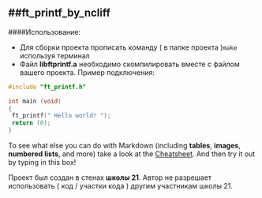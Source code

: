 ##ft_printf_by_ncliff
------------
####Использование:
- Для сборки проекта прописать команду ( в папке проекта )`make` используя терминал
- Файл **libftprintf.a** необходимо скомпилировать вместе с файлом вашего проекта.
Пример подключения:
```C
#include "ft_printf.h"

int main (void)
{
 ft_printf(" Hello world! ");
 return (0);
}
```
To see what else you can do with Markdown (including **tables**, **images**, **numbered lists**, and more) take a look at the [Cheatsheet][1]. And then try it out by typing in this box!

[1]: https://github.com/adam-p/markdown-here/wiki/Markdown-Here-Cheatsheet

Проект был создан в стенах **школы 21**. Автор не разрешает использовать ( код / участки кода ) другим участникам школы 21.
